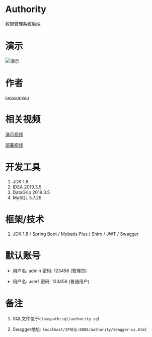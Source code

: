 # Authority

权限管理系统后端

# 演示

![演示](https://img-blog.csdnimg.cn/e4dbdb7c212745358db75b0231af3d35.png)

# 作者

[jonssonyan](https://jonssonyan.com)

# 相关视频

[演示视频](https://www.bilibili.com/video/BV1DK4y1S7h7)

[部署视频](https://www.bilibili.com/video/BV1kV411s7N2)

# 开发工具

1. JDK 1.8
2. IDEA 2019.3.5
3. DataGrip 2019.3.5
4. MySQL 5.7.29

# 框架/技术

1. JDK 1.8 / Spring Boot / Mybatis Plus / Shiro / JWT / Swagger

# 默认账号

- 用户名: admin 密码: 123456 (管理员)

- 用户名: user1 密码: 123456 (普通用户)

# 备注

1. SQL文件位于`classpath:sql/authority.sql`

2. Swagger地址: `localhost/IP地址:8888/authority/swagger-ui.html`
